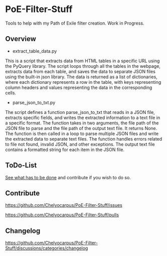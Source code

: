 # PoE-Filter-Stuff

Tools to help with my Path of Exile filter creation. Work in Progress.

## Overview
- extract_table_data.py

This is a script that extracts data from HTML tables in a specific URL using the PyQuery library. The script loops through all the tables in the webpage, extracts data from each table, and saves the data to separate JSON files using the built-in json library. The data is returned as a list of dictionaries, where each dictionary represents a row in the table, with keys representing column headers and values representing the data in the corresponding cells.


- parse_json_to_txt.py

The script defines a function parse_json_to_txt that reads in a JSON file, extracts specific fields, and writes the extracted information to a text file in a specific format. The function takes in two arguments, the file path of the JSON file to parse and the file path of the output text file. It returns None. The function is then called in a loop to parse multiple JSON files and write the extracted data to separate text files. The function handles errors related to file not found, invalid JSON, and other exceptions. The output text file contains a formatted string for each item in the JSON file.

## ToDo-List
[See what has to be done](https://github.com/Chelyocarpus/PoE-Filter-Stuff/discussions/categories/todo) and contribute if you wish to do so.

## Contribute
https://github.com/Chelyocarpus/PoE-Filter-Stuff/issues

https://github.com/Chelyocarpus/PoE-Filter-Stuff/pulls

## Changelog
https://github.com/Chelyocarpus/PoE-Filter-Stuff/discussions/categories/changelog
